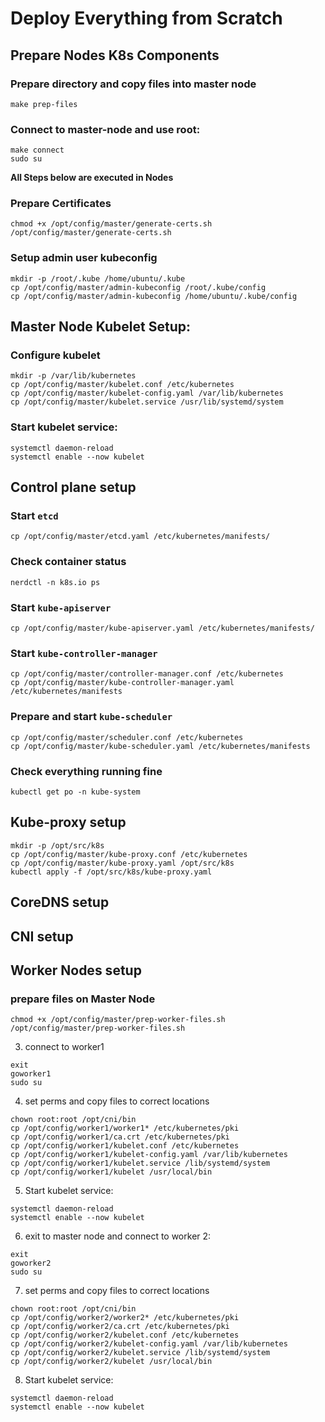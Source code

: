 # Deploy Everything from Scratch

## Prepare Nodes K8s Components
### Prepare directory and copy files into master node
  ```
  make prep-files
  ```

### Connect to master-node and use root:
  ```
  make connect
  sudo su
  ```

**All Steps below are executed in Nodes**

### Prepare Certificates
  ```
  chmod +x /opt/config/master/generate-certs.sh
  /opt/config/master/generate-certs.sh
  ```

### Setup admin user kubeconfig
  ```
  mkdir -p /root/.kube /home/ubuntu/.kube
  cp /opt/config/master/admin-kubeconfig /root/.kube/config
  cp /opt/config/master/admin-kubeconfig /home/ubuntu/.kube/config
  ```

## Master Node Kubelet Setup:

### Configure kubelet
  ```
  mkdir -p /var/lib/kubernetes
  cp /opt/config/master/kubelet.conf /etc/kubernetes
  cp /opt/config/master/kubelet-config.yaml /var/lib/kubernetes
  cp /opt/config/master/kubelet.service /usr/lib/systemd/system
  ```

### Start kubelet service:
  ```
  systemctl daemon-reload
  systemctl enable --now kubelet
  ```

## Control plane setup

### Start `etcd` 
  ```
  cp /opt/config/master/etcd.yaml /etc/kubernetes/manifests/
  ```

### Check container status
  ```
  nerdctl -n k8s.io ps
  ```

### Start `kube-apiserver` 
  ```
  cp /opt/config/master/kube-apiserver.yaml /etc/kubernetes/manifests/
  ```

### Start `kube-controller-manager`
  ```
  cp /opt/config/master/controller-manager.conf /etc/kubernetes
  cp /opt/config/master/kube-controller-manager.yaml /etc/kubernetes/manifests
  ```

### Prepare and start `kube-scheduler`
  ```
  cp /opt/config/master/scheduler.conf /etc/kubernetes
  cp /opt/config/master/kube-scheduler.yaml /etc/kubernetes/manifests
  ```

### Check everything running fine
  ```
  kubectl get po -n kube-system
  ```

## Kube-proxy setup
  ```
  mkdir -p /opt/src/k8s
  cp /opt/config/master/kube-proxy.conf /etc/kubernetes
  cp /opt/config/master/kube-proxy.yaml /opt/src/k8s
  kubectl apply -f /opt/src/k8s/kube-proxy.yaml
  ```

## CoreDNS setup

## CNI setup

## Worker Nodes setup

### prepare files on Master Node
  ```
  chmod +x /opt/config/master/prep-worker-files.sh
  /opt/config/master/prep-worker-files.sh
  ```

3. connect to worker1 
  ```
  exit 
  goworker1
  sudo su
  ```

4. set perms and copy files to correct locations
  ```
  chown root:root /opt/cni/bin
  cp /opt/config/worker1/worker1* /etc/kubernetes/pki
  cp /opt/config/worker1/ca.crt /etc/kubernetes/pki
  cp /opt/config/worker1/kubelet.conf /etc/kubernetes
  cp /opt/config/worker1/kubelet-config.yaml /var/lib/kubernetes
  cp /opt/config/worker1/kubelet.service /lib/systemd/system
  cp /opt/config/worker1/kubelet /usr/local/bin
  ```

5. Start kubelet service:
  ```
  systemctl daemon-reload
  systemctl enable --now kubelet
  ```

6. exit to master node and connect to worker 2:
  ```
  exit 
  goworker2
  sudo su
  ```

7. set perms and copy files to correct locations
  ```
  chown root:root /opt/cni/bin
  cp /opt/config/worker2/worker2* /etc/kubernetes/pki
  cp /opt/config/worker2/ca.crt /etc/kubernetes/pki
  cp /opt/config/worker2/kubelet.conf /etc/kubernetes
  cp /opt/config/worker2/kubelet-config.yaml /var/lib/kubernetes
  cp /opt/config/worker2/kubelet.service /lib/systemd/system
  cp /opt/config/worker2/kubelet /usr/local/bin
  ```

8. Start kubelet service:
  ```
  systemctl daemon-reload
  systemctl enable --now kubelet
  ```



<!-- ### Cilium setup

1. Install cilium-cli
```
cd /opt/src
CILIUM_CLI_VERSION=$(curl -s https://raw.githubusercontent.com/cilium/cilium-cli/main/stable.txt)
CLI_ARCH=arm64
curl -L --fail --remote-name-all https://github.com/cilium/cilium-cli/releases/download/${CILIUM_CLI_VERSION}/cilium-linux-${CLI_ARCH}.tar.gz{,.sha256sum}
sha256sum --check cilium-linux-${CLI_ARCH}.tar.gz.sha256sum
sudo tar xzvfC cilium-linux-${CLI_ARCH}.tar.gz /usr/local/bin
rm cilium-linux-${CLI_ARCH}.tar.gz{,.sha256sum}
```

2. Install Helm
```
cd /opt/src
curl -LO https://get.helm.sh/helm-v3.15.4-linux-arm64.tar.gz
tar -xzvf helm-v3.15.4-linux-arm64.tar.gz
cp linux-arm64/helm /usr/local/bin
```

3. Install cilium
```
helm repo add cilium https://helm.cilium.io/
chown root:root /opt/cni/bin
helm install cilium cilium/cilium --namespace kube-system --set kubeProxyReplacement=true --set k8sServiceHost=10.0.0.10 --set k8sServicePort=6443 -->



